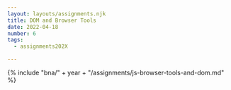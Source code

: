 ```yaml
---
layout: layouts/assignments.njk
title: DOM and Browser Tools
date: 2022-04-18
number: 6
tags:
  - assignments202X

---
```



{% include "bna/" + year + "/assignments/js-browser-tools-and-dom.md" %}
